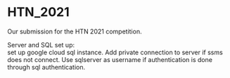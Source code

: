 # HTN_2021

Our submission for the HTN 2021 competition.


Server and SQL set up:                                     
set up google cloud sql instance. Add private connection to server if ssms does not connect. 
Use sqlserver as username if authentication is done through sql authentication. 
